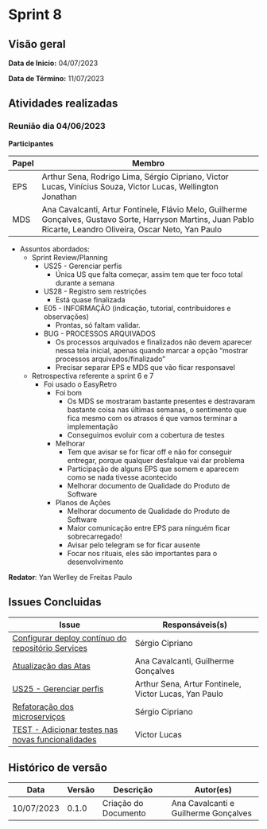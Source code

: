 # Sprint 8
## Visão geral
**Data de Inicio:** 04/07/2023

**Data de Término:** 11/07/2023


## Atividades realizadas
### Reunião dia 04/06/2023
**Participantes**

| Papel | Membro |
| ----- | ------ |
| EPS | Arthur Sena, Rodrigo Lima, Sérgio Cipriano, Victor Lucas, Vinícius Souza, Victor Lucas, Wellington Jonathan | 
| MDS | Ana Cavalcanti, Artur Fontinele, Flávio Melo, Guilherme Gonçalves, Gustavo Sorte, Harryson Martins, Juan Pablo Ricarte, Leandro Oliveira, Oscar Neto, Yan Paulo |

- Assuntos abordados:
    - Sprint Review/Planning
        - US25 - Gerenciar perfis
            - Única US que falta começar, assim tem que ter foco total durante a semana
        - US28 - Registro sem restrições
            - Está quase finalizada
        - E05 - INFORMAÇÃO (indicação, tutorial, contribuidores e observações)
            - Prontas, só faltam validar.
        - BUG - PROCESSOS ARQUIVADOS
            - Os processos arquivados e finalizados não devem aparecer nessa tela inicial, apenas quando marcar a opção “mostrar processos arquivados/finalizado”
            - Precisar separar EPS e MDS que vão ficar responsavel
    - Retrospectiva referente a sprint 6 e 7
        - Foi usado o EasyRetro
            - Foi bom
                - Os MDS se mostraram bastante presentes e destravaram bastante coisa nas últimas semanas, o sentimento que fica mesmo com os atrasos é que vamos terminar a implementação
                - Conseguimos evoluir com a cobertura de testes
            - Melhorar
                - Tem que avisar se for ficar off e não for conseguir entregar, porque qualquer desfalque vai dar problema
                - Participação de alguns EPS que somem e aparecem como se nada tivesse acontecido 
                - Melhorar documento de Qualidade do Produto de Software
            - Planos de Ações
                - Melhorar documento de Qualidade do Produto de Software
                - Maior comunicação entre EPS para ninguém ficar sobrecarregado!
                - Avisar pelo telegram se for ficar ausente
                - Focar nos rituais, eles são importantes para o desenvolvimento

**Redator**: Yan Werlley de Freitas Paulo

## Issues Concluidas
| Issue | Responsáveis(s) |
| ----- | ---------------- |
|[Configurar deploy contínuo do repositório Services](https://github.com/fga-eps-mds/2023-1-CAPJu-Doc/issues/4)| Sérgio Cipriano |
|[Atualização das Atas](https://github.com/fga-eps-mds/2023-1-CAPJu-Doc/issues/62)| Ana Cavalcanti, Guilherme Gonçalves |
|[US25 - Gerenciar perfis](https://github.com/fga-eps-mds/2023-1-CAPJu-Doc/issues/92)| Arthur Sena, Artur Fontinele, Victor Lucas, Yan Paulo |
|[Refatoração dos microserviços](https://github.com/fga-eps-mds/2023-1-CAPJu-Doc/issues/101)| Sérgio Cipriano |
|[TEST - Adicionar testes nas novas funcionalidades](https://github.com/fga-eps-mds/2023-1-CAPJu-Doc/issues/192)| Victor Lucas |

## Histórico de versão
| Data | Versão | Descrição | Autor(es) |
| ---- | ---- | ---- | ---- |
| 10/07/2023 | 0.1.0 | Criação do Documento | Ana Cavalcanti e Guilherme Gonçalves |